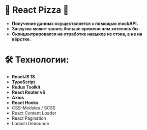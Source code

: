 # 🍕 React Pizza 🍕

- **Получение данных осуществляется с помощью mockAPI.** 
- **Загрузка может занять больше времени чем хотелось бы.**
- **Сконцентрировался на отработке навыков из стэка, а не на вёрстке.**

# 🛠 Технологии:

- **ReactJS 18**
- **TypeScript**
- **Redux Toolkit**
- **React Router v6**
- **Axios**
- **React Hooks**
- CSS-Modules / SCSS
- React Content Loader
- React Pagination
- Lodash.Debounce
